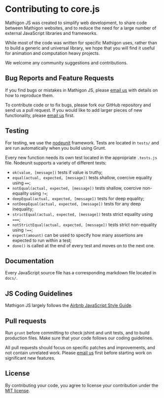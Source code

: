 # Contributing to core.js

Mathigon JS was created to simplify web development, to share code between Mathigon websites, and to reduce the need for a large number of external JavaScript libraries and frameworks.

While most of the code was written for specific Mathigon uses, rather than to build a generic and universal library, we hope that you will find it useful for animation and computation heavy projects. 

We welcome any community suggestions and contributions.


## Bug Reports and Feature Requests

If you find bugs or mistakes in Mathigon JS, please [email us](dev@mathigon.org) with details on how to reproduce them.

To contribute code or to fix bugs, please fork our GitHub repository and send us a pull request. If you would like to add larger pieces of new functionality, please [email us](dev@mathigon.org) first.


## Testing

For testing, we use the [nodeunit](https://github.com/caolan/nodeunit/) framework. Tests are located in `tests/` and are run automatically when you build using Grunt.

Every new function needs its own test located in the appropriate `.tests.js` file. Nodeunit supports a variety of different tests:

* `ok(value, [message])` tests if value is truthy;
* `equal(actual, expected, [message])` tests shallow, coercive equality using `==`;
* `notEqual(actual, expected, [message])` tests shallow, coercive non-equality using `!=`;
* `deepEqual(actual, expected, [message])` tests for deep equality;
* `notDeepEqual(actual, expected, [message])` tests for any deep inequality;
* `strictEqual(actual, expected, [message])` tests strict equality using `===`;
* `notStrictEqual(actual, expected, [message])` tests strict non-equality using `!==`;
* `expect(amount)` can be used to specify how many assertions are expected to run within a test;
* `done()` is called at the end of every test and moves on to the next one.


## Documentation

Every JavaScript source file has a corresponding markdown file located in `docs/`.


## JS Coding Guidelines

Mathigon JS largely follows the [Airbnb JavaScript Style Guide](https://github.com/airbnb/javascript).


## Pull requests

Run `grunt` before committing to check jshint and unit tests, and to build production files. Make sure that your code follows our coding guidelines.

All pull requests should focus on specific patches and improvements, and not contain unrelated work. Please [email us](dev@mathigon.org) first before starting work on significant new features.


## License

By contributing your code, you agree to license your contribution under the [MIT license](https://github.com/mathigon/kepler.js/blob/master/LICENSE).
